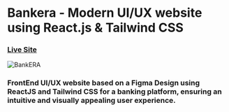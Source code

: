 # Bankera - Modern UI/UX website using React.js & Tailwind CSS

### [Live Site](https://bankera.netlify.app)
![BankERA](https://github.com/LaithFerjeoui/Bankera/assets/124667096/178dab25-003e-4bfb-b857-4669f962a7ab)



###  FrontEnd UI/UX website based on a Figma Design using ReactJS and Tailwind CSS for a banking platform, ensuring an intuitive and visually appealing user experience.


